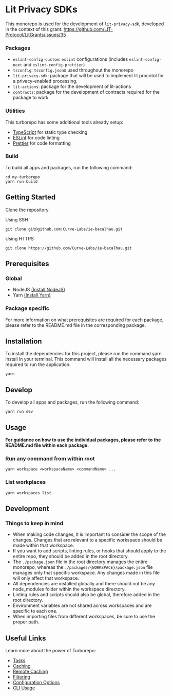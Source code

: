 # Lit Privacy SDKs

This monorepo is used for the development of `lit-privacy-sdk`, developed in the context of this grant: 
https://github.com/LIT-Protocol/LitGrants/issues/35

### Packages
- `eslint-config-custom`: `eslint` configurations (includes `eslint-config-next` and `eslint-config-prettier`)
- `tsconfig`: `tsconfig.json`s used throughout the monorepo
- `lit-privacy-sdk`: package that will be used to implement lit procotol for a privacy-enabled processing.
- `lit-actions`: package for the development of lit-actions
- `contracts`: package for the development of contracts required for the package to work

### Utilities

This turborepo has some additional tools already setup:

- [TypeScript](https://www.typescriptlang.org/) for static type checking
- [ESLint](https://eslint.org/) for code linting
- [Prettier](https://prettier.io) for code formatting

### Build

To build all apps and packages, run the following command:

```
cd my-turborepo
yarn run build
```

## Getting Started

Clone the repository

Using SSH

```
git clone git@github.com:Curve-Labs/ie-bacalhau.git
```

Using HTTPS

```
git clone https://github.com/Curve-Labs/ie-bacalhau.git
```

## Prerequisites

### Global

- NodeJS [(Install NodeJS)](https://nodejs.org/en/download/)
- Yarn [(Install Yarn)](https://classic.yarnpkg.com/en/docs/install)

### Package specific

For more information on what prerequisites are required for each package, please refer to the README.md file in the corresponding package.

## Installation

To install the dependencies for this project, please run the command yarn install in your terminal. This command will install all the necessary packages required to run the application.

```
yarn
```

## Develop

To develop all apps and packages, run the following command:

```
yarn run dev
```

## Usage

**For guidance on how to use the individual packages, please refer to the README.md file within each package.**

### Run any command from within root

```
yarn workspace <workspaceName> <commandName> ...
```

### List workplaces

```
yarn workspaces list
```

## Development

### Things to keep in mind

- When making code changes, it is important to consider the scope of the changes. Changes that are relevant to a specific workspace should be made within that workspace.
- If you want to add scripts, linting rules, or hooks that should apply to the entire repo, they should be added in the root directory.
- The `./package.json` file in the root directory manages the entire monorepo, whereas the `./packages/{WORKSPACE}/package.json` file manages only that specific workspace. Any changes made in this file will only affect that workspace.
- All dependencies are installed globally and there should not be any node_modules folder within the workspace directory.
- Linting rules and scripts should also be global, therefore added in the root directory.
- Environment variables are not shared across workspaces and are specific to each one.
- When importing files from different workspaces, be sure to use the proper path.

## Useful Links

Learn more about the power of Turborepo:

- [Tasks](https://turbo.build/repo/docs/core-concepts/monorepos/running-tasks)
- [Caching](https://turbo.build/repo/docs/core-concepts/caching)
- [Remote Caching](https://turbo.build/repo/docs/core-concepts/remote-caching)
- [Filtering](https://turbo.build/repo/docs/core-concepts/monorepos/filtering)
- [Configuration Options](https://turbo.build/repo/docs/reference/configuration)
- [CLI Usage](https://turbo.build/repo/docs/reference/command-line-reference)
